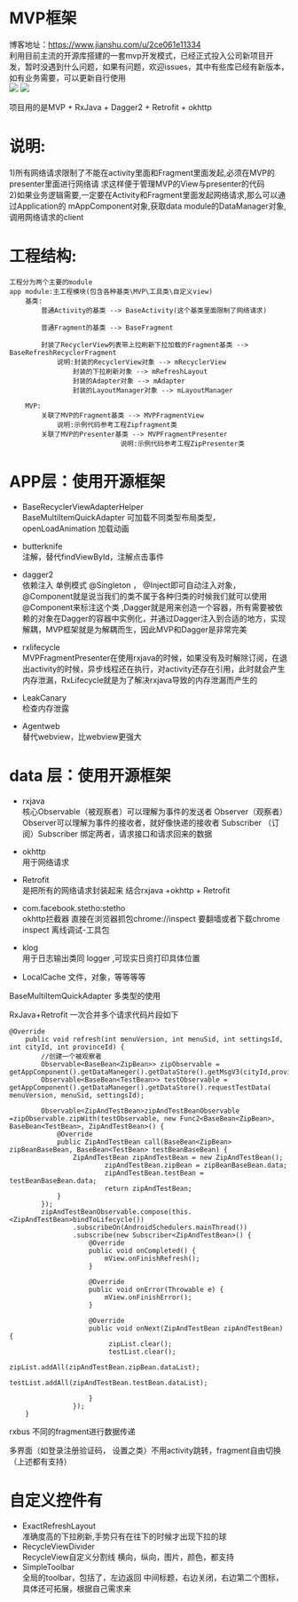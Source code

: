 # MVP框架
博客地址：https://www.jianshu.com/u/2ce061e11334                       
利用目前主流的开源库搭建的一套mvp开发模式，已经正式投入公司新项目开发，暂时没遇到什么问题，如果有问题，欢迎issues，其中有些库已经有新版本，如有业务需要，可以更新自行使用                   
![](https://github.com/tenney-tang/TestMVP/blob/master/picture/p4.png)
![](https://github.com/tenney-tang/TestMVP/blob/master/picture/p5.png)

项目用的是MVP + RxJava + Dagger2 + Retrofit + okhttp
# 说明:                        
1)所有网络请求限制了不能在activity里面和Fragment里面发起,必须在MVP的presenter里面进行网络请
求这样便于管理MVP的View与presenter的代码     
2)如果业务逻辑需要,一定要在Activity和Fragment里面发起网络请求,那么可以通过Application的
mAppComponent对象,获取data module的DataManager对象,调用网络请求的client      
# 工程结构:
	工程分为两个主要的module
	app module:主工程模块(包含各种基类\MVP\工具类\自定义view)
	    基类:                        
			普通Activity的基类 --> BaseActivity(这个基类里面限制了网络请求)                
				 
			普通Fragment的基类 --> BaseFragment            
				 
			封装了RecyclerView列表带上拉刷新下拉加载的Fragment基类 --> BaseRefreshRecyclerFragment             
				说明:封装的RecyclerView对象 --> mRecyclerView
			     	封装的下拉刷新对象 --> mRefreshLayout
			     	封装的Adapter对象 --> mAdapter
			     	封装的LayoutManager对象 --> mLayoutManager              
		 
	    MVP:
			关联了MVP的Fragment基类 --> MVPFragmentView   
				说明:示例代码参考工程Zipfragment类   
 			关联了MVP的Presenter基类 --> MVPFragmentPresenter   
                                说明:示例代码参考工程ZipPresenter类  
# APP层：使用开源框架 
* BaseRecyclerViewAdapterHelper       
BaseMultiItemQuickAdapter 可加载不同类型布局类型，  openLoadAnimation   加载动画        

* butterknife   
注解，替代findViewById，注解点击事件

* dagger2   
依赖注入 单例模式 @Singleton ， @Inject即可自动注入对象，@Component就是说当我们的类不属于各种归类的时候我们就可以使用@Component来标注这个类 ,Dagger就是用来创造一个容器，所有需要被依赖的对象在Dagger的容器中实例化，并通过Dagger注入到合适的地方，实现解耦，MVP框架就是为解耦而生，因此MVP和Dagger是非常完美

* rxlifecycle  
MVPFragmentPresenter在使用rxjava的时候，如果没有及时解除订阅，在退出activity的时候，异步线程还在执行，对activity还存在引用，此时就会产生内存泄漏，RxLifecycle就是为了解决rxjava导致的内存泄漏而产生的

* LeakCanary  
检查内存泄露

* Agentweb   
替代webview，比webview更强大  
# data 层：使用开源框架

* rxjava          
  核心Observable（被观察者）可以理解为事件的发送者
  Observer（观察者）Observer可以理解为事件的接收者，就好像快递的接收者
  Subscriber （订阅）Subscriber 绑定两者，请求接口和请求回来的数据

 * okhttp             
 用于网络请求
 * Retrofit            
 是把所有的网络请求封装起来 结合rxjava +okhttp  + Retrofit 

* com.facebook.stetho:stetho          
okhttp拦截器 直接在浏览器抓包chrome://inspect 要翻墙或者下载chrome inspect 离线调试-工具包

* klog      
用于日志输出类同 logger ,可现实日资打印具体位置
* LocalCache 文件，对象，等等等等

BaseMultiItemQuickAdapter 多类型的使用

RxJava+Retrofit 一次合并多个请求代码片段如下           
```
@Override
    public void refresh(int menuVersion, int menuSid, int settingsId, int cityId, int provinceId) {
        //创建一个被观察者
        Observable<BaseBean<ZipBean>> zipObservable = getAppComponent().getDataManeger().getDataStore().getMsgV3(cityId,provinceId);
        Observable<BaseBean<TestBean>> testObservable = getAppComponent().getDataManeger().getDataStore().requestTestData( menuVersion, menuSid, settingsId);

        Observable<ZipAndTestBean>zipAndTestBeanObservable =zipObservable.zipWith(testObservable, new Func2<BaseBean<ZipBean>, BaseBean<TestBean>, ZipAndTestBean>() {
            @Override
            public ZipAndTestBean call(BaseBean<ZipBean> zipBeanBaseBean, BaseBean<TestBean> testBeanBaseBean) {
                ZipAndTestBean zipAndTestBean = new ZipAndTestBean();
                        zipAndTestBean.zipBean = zipBeanBaseBean.data;
                        zipAndTestBean.testBean = testBeanBaseBean.data;
                        return zipAndTestBean;
            }
        });
        zipAndTestBeanObservable.compose(this.<ZipAndTestBean>bindToLifecycle())
                .subscribeOn(AndroidSchedulers.mainThread())
                .subscribe(new Subscriber<ZipAndTestBean>() {
                    @Override
                    public void onCompleted() {
                        mView.onFinishRefresh();
                    }

                    @Override
                    public void onError(Throwable e) {
                        mView.onFinishError();
                    }

                    @Override
                    public void onNext(ZipAndTestBean zipAndTestBean) {
                         zipList.clear();
                         testList.clear();
                         zipList.addAll(zipAndTestBean.zipBean.dataList);
                         testList.addAll(zipAndTestBean.testBean.dataList);

                    }
                });
    }
```

rxbus 不同的fragment进行数据传递

多界面（如登录注册验证码， 设置之类）不用activity跳转，fragment自由切换 
（上述都有支持）

# 自定义控件有     
* ExactRefreshLayout    
  准确度高的下拉刷新,手势只有在往下的时候才出现下拉的球
* RecycleViewDivider         
  RecycleView自定义分割线 横向，纵向，图片，颜色，都支持
* SimpleToolbar     
  全局的toolbar，包括了，左边返回 中间标题，右边关闭，右边第二个图标，具体还可拓展，根据自己需求来





